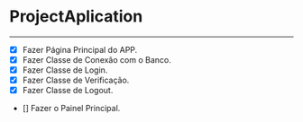 # ProjectAplication

***

- [x] Fazer Página Principal do APP.
- [x] Fazer Classe de Conexão com o Banco.
- [x] Fazer Classe de Login.
- [x] Fazer Classe de Verificação.
- [x] Fazer Classe de Logout.
- [] Fazer o Painel Principal.
